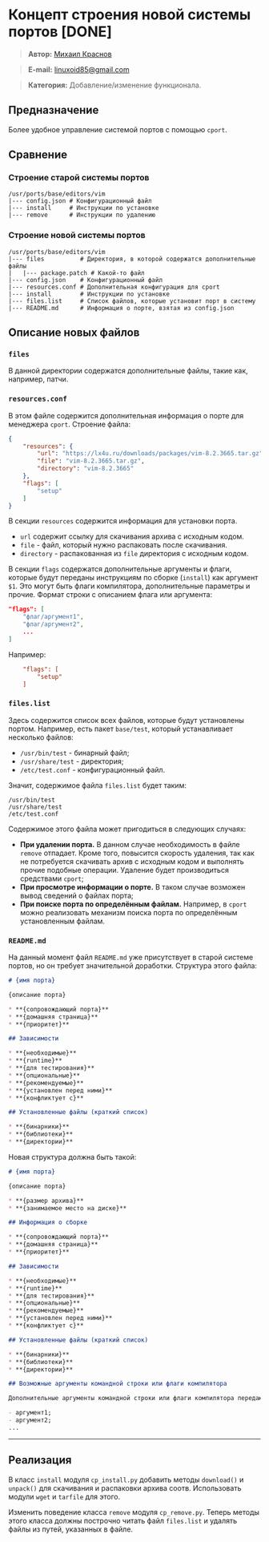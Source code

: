 # Концепт строения новой системы портов [DONE]

> **Автор:** [Михаил Краснов](https://github.com/Linuxoid85)

> **E-mail:** [linuxoid85@gmail.com](mailto:linuxoid85@gmail.com)

> **Категория:** Добавление/изменение функционала.

## Предназначение

Более удобное управление системой портов с помощью `cport`.

## Сравнение

### Строение старой системы портов

```
/usr/ports/base/editors/vim
|--- config.json # Конфигурационный файл
|--- install     # Инструкции по установке
|--- remove      # Инструкции по удалению
```

### Строение новой системы портов

```
/usr/ports/base/editors/vim
|--- files          # Директория, в которой содержатся дополнительные файлы
|   |--- package.patch # Какой-то файл
|--- config.json    # Конфигурационный файл
|--- resources.conf # Дополнительная конфигурация для cport
|--- install        # Инструкции по установке
|--- files.list     # Список файлов, которые установит порт в систему
|--- README.md      # Информация о порте, взятая из config.json
```

## Описание новых файлов

### `files`

В данной директории содержатся дополнительные файлы, такие как, например, патчи.

### `resources.conf`

В этом файле содержится дополнительная информация о порте для менеджера `cport`. Строение файла:

```json
{
    "resources": {
        "url": "https://lx4u.ru/downloads/packages/vim-8.2.3665.tar.gz",
        "file": "vim-8.2.3665.tar.gz",
        "directory": "vim-8.2.3665"
    },
    "flags": [
        "setup"
    ]
}
```

В секции `resources` содержится информация для установки порта.

- `url` содержит ссылку для скачивания архива с исходным кодом.
- `file` - файл, который нужно распаковать после скачивания.
- `directory` - распакованная из `file` директория с исходным кодом.

В секции `flags` содержатся дополнительные аргументы и флаги, которые будут переданы инструкциям по сборке (`install`) как аргумент `$1`. Это могут быть флаги компилятора, дополнительные параметры и прочие. Формат строки с описанием флага или аргумента:

```json
"flags": [
    "флаг/аргумент1",
    "флаг/аргумент2",
    ...
]
```

Например:

```ini
    "flags": [
        "setup"
    ]
```

### `files.list`

Здесь содержится список всех файлов, которые будут установлены портом. Например, есть пакет `base/test`, который устанавливает несколько файлов:

- `/usr/bin/test` - бинарный файл;
- `/usr/share/test` - директория;
- `/etc/test.conf` - конфигурационный файл.

Значит, содержимое файла `files.list` будет таким:

```
/usr/bin/test
/usr/share/test
/etc/test.conf
```

Содержимое этого файла может пригодиться в следующих случаях:

- **При удалении порта.** В данном случае необходимость в файле `remove` отпадает. Кроме того, повысится скорость удаления, так как не потребуется скачивать архив с исходным кодом и выполнять прочие подобные операции. Удаление будет производиться средствами `cport`;
- **При просмотре информации о порте.** В таком случае возможен вывод сведений о файлах порта;
- **При поиске порта по определённым файлам.** Например, в `cport` можно реализовать механизм поиска порта по определённым установленным файлам.

### `README.md`

На данный момент файл `README.md` уже присутствует в старой системе портов, но он требует значительной доработки. Структура этого файла:

```markdown
# {имя порта}

{описание порта}

* **{сопровождающий порта}**
* **{домашняя страница}**
* **{приоритет}**

## Зависимости

* **{необходимые}**
* **{runtime}**
* **{для тестирования}**
* **{опциональные}**
* **{рекомендуемые}**
* **{установлен перед ними}**
* **{конфликтует с}**

## Установленные файлы (краткий список)

* **{бинарники}**
* **{библиотеки}**
* **{директории}**
```

Новая структура должна быть такой:

```markdown
# {имя порта}

{описание порта}

* **{размер архива}**
* **{занимаемое место на диске}**

## Информация о сборке

* **{сопровождающий порта}**
* **{домашняя страница}**
* **{приоритет}**

## Зависимости

* **{необходимые}**
* **{runtime}**
* **{для тестирования}**
* **{опциональные}**
* **{рекомендуемые}**
* **{установлен перед ними}**
* **{конфликтует с}**

## Установленные файлы (краткий список)

* **{бинарники}**
* **{библиотеки}**
* **{директории}**

## Возможные аргументы командной строки или флаги компилятора

Дополнительные аргументы командной строки или флаги компилятора передаются сборочным инструкциям с помощью ключа `--flags`. Доп. аргументы могут изменять процесс сборки и настройки порта, либо обеспечивать бОльший контроль.

- аргумент1;
- аргумент2;
...
```

***

## Реализация

В класс `install` модуля `cp_install.py` добавить методы `download()` и `unpack()` для скачивания и распаковки архива соотв. Использовать модули `wget` и `tarfile` для этого.

Изменить поведение класса `remove` модуля `cp_remove.py`. Теперь методы этого класса должны построчно читать файл `files.list` и удалять файлы из путей, указанных в файле.
